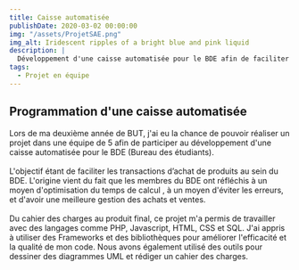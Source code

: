 ```yaml
---
title: Caisse automatisée 
publishDate: 2020-03-02 00:00:00
img: "/assets/ProjetSAE.png"
img_alt: Iridescent ripples of a bright blue and pink liquid
description: |
  Développement d'une caisse automatisée pour le BDE afin de faciliter les transactions.
tags:
  - Projet en équipe
---
```


## Programmation d'une caisse automatisée

Lors de ma deuxième année de BUT, j'ai eu la chance de pouvoir réaliser un projet dans une équipe de 5 afin de participer au développement d'une caisse automatisée pour le BDE (Bureau des étudiants). <br><br>L'objectif étant de faciliter les transactions d’achat de produits au sein du BDE.
L'origine vient du fait que les membres du BDE ont réfléchis à un moyen d'optimisation du temps de calcul , à un moyen d'éviter les erreurs, et d'avoir une meilleure gestion des achats et ventes.
<br><br>Du cahier des charges au produit final, ce projet m'a permis de travailler avec des langages comme PHP, Javascript, HTML, CSS et SQL. J'ai appris à utiliser des Frameworks et des bibliothèques pour améliorer l'efficacité et la qualité de mon code. Nous avons également utilisé des outils pour dessiner des diagrammes UML et rédiger un cahier des charges. 



